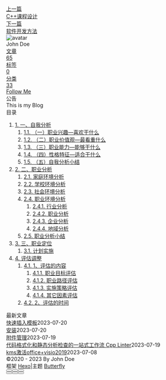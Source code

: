 <!DOCTYPE html><html lang="zh-CN" data-theme="light"><head><meta charset="UTF-8"><meta http-equiv="X-UA-Compatible" content="IE=edge"><meta name="viewport" content="width=device-width, initial-scale=1.0, maximum-scale=1.0"><title>职业生涯规划书 | Hexo</title><meta name="author" content="John Doe"><meta name="copyright" content="John Doe"><meta name="format-detection" content="telephone=no"><meta name="theme-color" content="#ffffff"><meta name="description" content="一、自我分析（一）职业兴趣—喜欢干什么喜欢处理数据，文字等，喜欢软件的设计，编码，调试，测试等工作。 （二）职业价值观—最看重什么 独立思考，了解事物怎样运行和作用 以自己的方式做事，或快或慢随自己所愿 报酬高，能拥有自己想要的事物 在怡人的环境里工作 在一个公平并能与之融洽相处的管理者手下工作  （三）职业能力—能够干什么做事认真，踏实，学习能力强，具有一定的创造力和承压能力，专业基础扎实。 （">
<meta property="og:type" content="article">
<meta property="og:title" content="职业生涯规划书">
<meta property="og:url" content="http://example.com/posts/%E8%AF%BE%E7%A8%8B/%E8%81%8C%E4%B8%9A%E7%94%9F%E6%B6%AF%E8%A7%84%E5%88%92%E4%B9%A6.md">
<meta property="og:site_name" content="Hexo">
<meta property="og:description" content="一、自我分析（一）职业兴趣—喜欢干什么喜欢处理数据，文字等，喜欢软件的设计，编码，调试，测试等工作。 （二）职业价值观—最看重什么 独立思考，了解事物怎样运行和作用 以自己的方式做事，或快或慢随自己所愿 报酬高，能拥有自己想要的事物 在怡人的环境里工作 在一个公平并能与之融洽相处的管理者手下工作  （三）职业能力—能够干什么做事认真，踏实，学习能力强，具有一定的创造力和承压能力，专业基础扎实。 （">
<meta property="og:locale" content="zh_CN">
<meta property="og:image" content="https://i.loli.net/2021/02/24/5O1day2nriDzjSu.png">
<meta property="article:published_time" content="2023-03-07T09:35:54.000Z">
<meta property="article:modified_time" content="2023-03-07T14:15:49.917Z">
<meta property="article:author" content="John Doe">
<meta name="twitter:card" content="summary">
<meta name="twitter:image" content="https://i.loli.net/2021/02/24/5O1day2nriDzjSu.png"><link rel="shortcut icon" href="/img/web/favicon.png"><link rel="canonical" href="http://example.com/posts/%E8%AF%BE%E7%A8%8B/%E8%81%8C%E4%B8%9A%E7%94%9F%E6%B6%AF%E8%A7%84%E5%88%92%E4%B9%A6.md"><link rel="preconnect" href="//cdn.jsdelivr.net"/><link rel="preconnect" href="//busuanzi.ibruce.info"/><link rel="stylesheet" href="/css/index.css"><link rel="stylesheet" href="https://cdn.jsdelivr.net/npm/@fortawesome/fontawesome-free/css/all.min.css" media="print" onload="this.media='all'"><link rel="stylesheet" href="https://cdn.jsdelivr.net/npm/@fancyapps/ui/dist/fancybox.min.css" media="print" onload="this.media='all'"><script>const GLOBAL_CONFIG = { 
  root: '/',
  algolia: undefined,
  localSearch: undefined,
  translate: undefined,
  noticeOutdate: undefined,
  highlight: {"plugin":"highlighjs","highlightCopy":true,"highlightLang":true,"highlightHeightLimit":false},
  copy: {
    success: '复制成功',
    error: '复制错误',
    noSupport: '浏览器不支持'
  },
  relativeDate: {
    homepage: false,
    post: false
  },
  runtime: '',
  date_suffix: {
    just: '刚刚',
    min: '分钟前',
    hour: '小时前',
    day: '天前',
    month: '个月前'
  },
  copyright: undefined,
  lightbox: 'fancybox',
  Snackbar: undefined,
  source: {
    justifiedGallery: {
      js: 'https://cdn.jsdelivr.net/npm/flickr-justified-gallery/dist/fjGallery.min.js',
      css: 'https://cdn.jsdelivr.net/npm/flickr-justified-gallery/dist/fjGallery.min.css'
    }
  },
  isPhotoFigcaption: false,
  islazyload: false,
  isAnchor: false,
  percent: {
    toc: true,
    rightside: false,
  }
}</script><script id="config-diff">var GLOBAL_CONFIG_SITE = {
  title: '职业生涯规划书',
  isPost: true,
  isHome: false,
  isHighlightShrink: false,
  isToc: true,
  postUpdate: '2023-03-07 22:15:49'
}</script><noscript><style type="text/css">
  #nav {
    opacity: 1
  }
  .justified-gallery img {
    opacity: 1
  }

  #recent-posts time,
  #post-meta time {
    display: inline !important
  }
</style></noscript><script>(win=>{
    win.saveToLocal = {
      set: function setWithExpiry(key, value, ttl) {
        if (ttl === 0) return
        const now = new Date()
        const expiryDay = ttl * 86400000
        const item = {
          value: value,
          expiry: now.getTime() + expiryDay,
        }
        localStorage.setItem(key, JSON.stringify(item))
      },

      get: function getWithExpiry(key) {
        const itemStr = localStorage.getItem(key)

        if (!itemStr) {
          return undefined
        }
        const item = JSON.parse(itemStr)
        const now = new Date()

        if (now.getTime() > item.expiry) {
          localStorage.removeItem(key)
          return undefined
        }
        return item.value
      }
    }
  
    win.getScript = url => new Promise((resolve, reject) => {
      const script = document.createElement('script')
      script.src = url
      script.async = true
      script.onerror = reject
      script.onload = script.onreadystatechange = function() {
        const loadState = this.readyState
        if (loadState && loadState !== 'loaded' && loadState !== 'complete') return
        script.onload = script.onreadystatechange = null
        resolve()
      }
      document.head.appendChild(script)
    })
  
    win.getCSS = (url,id = false) => new Promise((resolve, reject) => {
      const link = document.createElement('link')
      link.rel = 'stylesheet'
      link.href = url
      if (id) link.id = id
      link.onerror = reject
      link.onload = link.onreadystatechange = function() {
        const loadState = this.readyState
        if (loadState && loadState !== 'loaded' && loadState !== 'complete') return
        link.onload = link.onreadystatechange = null
        resolve()
      }
      document.head.appendChild(link)
    })
  
      win.activateDarkMode = function () {
        document.documentElement.setAttribute('data-theme', 'dark')
        if (document.querySelector('meta[name="theme-color"]') !== null) {
          document.querySelector('meta[name="theme-color"]').setAttribute('content', '#0d0d0d')
        }
      }
      win.activateLightMode = function () {
        document.documentElement.setAttribute('data-theme', 'light')
        if (document.querySelector('meta[name="theme-color"]') !== null) {
          document.querySelector('meta[name="theme-color"]').setAttribute('content', '#ffffff')
        }
      }
      const t = saveToLocal.get('theme')
    
          if (t === 'dark') activateDarkMode()
          else if (t === 'light') activateLightMode()
        
      const asideStatus = saveToLocal.get('aside-status')
      if (asideStatus !== undefined) {
        if (asideStatus === 'hide') {
          document.documentElement.classList.add('hide-aside')
        } else {
          document.documentElement.classList.remove('hide-aside')
        }
      }
    
    const detectApple = () => {
      if(/iPad|iPhone|iPod|Macintosh/.test(navigator.userAgent)){
        document.documentElement.classList.add('apple')
      }
    }
    detectApple()
    })(window)</script><meta name="generator" content="Hexo 6.3.0"></head><body><div id="sidebar"><div id="menu-mask"></div><div id="sidebar-menus"><div class="avatar-img is-center"><img src="https://i.loli.net/2021/02/24/5O1day2nriDzjSu.png" onerror="onerror=null;src='/img/web/friend_404.gif'" alt="avatar"/></div><div class="sidebar-site-data site-data is-center"><a href="/archives/"><div class="headline">文章</div><div class="length-num">65</div></a><a href="/tags/"><div class="headline">标签</div><div class="length-num">0</div></a><a href="/categories/"><div class="headline">分类</div><div class="length-num">33</div></a></div><hr/><div class="menus_items"><div class="menus_item"><a class="site-page" href="/"><i class="fa-fw fas fa-home"></i><span> 首页</span></a></div><div class="menus_item"><a class="site-page" href="/archives/"><i class="fa-fw fas fa-archive"></i><span> 时间轴</span></a></div><div class="menus_item"><a class="site-page" href="/tags/"><i class="fa-fw fas fa-tags"></i><span> 标签</span></a></div><div class="menus_item"><a class="site-page" href="/categories/"><i class="fa-fw fas fa-folder-open"></i><span> 分类</span></a></div><div class="menus_item"><a class="site-page" href="/link/"><i class="fa-fw fas fa-link"></i><span> 友链</span></a></div><div class="menus_item"><a class="site-page" href="/about/"><i class="fa-fw fas fa-heart"></i><span> 关于</span></a></div></div></div></div><div class="post" id="body-wrap"><header class="post-bg" id="page-header" style="background: linear-gradient(20deg, #0062be, #925696, #cc426e, #fb0347)"><nav id="nav"><span id="blog-info"><a href="/" title="Hexo"><span class="site-name">Hexo</span></a></span><div id="menus"><div class="menus_items"><div class="menus_item"><a class="site-page" href="/"><i class="fa-fw fas fa-home"></i><span> 首页</span></a></div><div class="menus_item"><a class="site-page" href="/archives/"><i class="fa-fw fas fa-archive"></i><span> 时间轴</span></a></div><div class="menus_item"><a class="site-page" href="/tags/"><i class="fa-fw fas fa-tags"></i><span> 标签</span></a></div><div class="menus_item"><a class="site-page" href="/categories/"><i class="fa-fw fas fa-folder-open"></i><span> 分类</span></a></div><div class="menus_item"><a class="site-page" href="/link/"><i class="fa-fw fas fa-link"></i><span> 友链</span></a></div><div class="menus_item"><a class="site-page" href="/about/"><i class="fa-fw fas fa-heart"></i><span> 关于</span></a></div></div><div id="toggle-menu"><a class="site-page" href="javascript:void(0);"><i class="fas fa-bars fa-fw"></i></a></div></div></nav><div id="post-info"><h1 class="post-title">职业生涯规划书</h1><div id="post-meta"><div class="meta-firstline"><span class="post-meta-date"><i class="far fa-calendar-alt fa-fw post-meta-icon"></i><span class="post-meta-label">发表于</span><time class="post-meta-date-created" datetime="2023-03-07T09:35:54.000Z" title="发表于 2023-03-07 17:35:54">2023-03-07</time><span class="post-meta-separator">|</span><i class="fas fa-history fa-fw post-meta-icon"></i><span class="post-meta-label">更新于</span><time class="post-meta-date-updated" datetime="2023-03-07T14:15:49.917Z" title="更新于 2023-03-07 22:15:49">2023-03-07</time></span><span class="post-meta-categories"><span class="post-meta-separator">|</span><i class="fas fa-inbox fa-fw post-meta-icon"></i><a class="post-meta-categories" href="/categories/%E8%AF%BE%E7%A8%8B/">课程</a></span></div><div class="meta-secondline"><span class="post-meta-separator">|</span><span class="post-meta-pv-cv" id="" data-flag-title="职业生涯规划书"><i class="far fa-eye fa-fw post-meta-icon"></i><span class="post-meta-label">阅读量:</span><span id="busuanzi_value_page_pv"><i class="fa-solid fa-spinner fa-spin"></i></span></span></div></div></div></header><main class="layout" id="content-inner"><div id="post"><article class="post-content" id="article-container"><h1 id="一、自我分析"><a href="#一、自我分析" class="headerlink" title="一、自我分析"></a>一、自我分析</h1><h2 id="（一）职业兴趣—喜欢干什么"><a href="#（一）职业兴趣—喜欢干什么" class="headerlink" title="（一）职业兴趣—喜欢干什么"></a>（一）职业兴趣—喜欢干什么</h2><p>喜欢处理数据，文字等，喜欢软件的设计，编码，调试，测试等工作。</p>
<h2 id="（二）职业价值观—最看重什么"><a href="#（二）职业价值观—最看重什么" class="headerlink" title="（二）职业价值观—最看重什么"></a>（二）职业价值观—最看重什么</h2><ol>
<li>独立思考，了解事物怎样运行和作用</li>
<li>以自己的方式做事，或快或慢随自己所愿</li>
<li>报酬高，能拥有自己想要的事物</li>
<li>在怡人的环境里工作</li>
<li>在一个公平并能与之融洽相处的管理者手下工作</li>
</ol>
<h2 id="（三）职业能力—能够干什么"><a href="#（三）职业能力—能够干什么" class="headerlink" title="（三）职业能力—能够干什么"></a>（三）职业能力—能够干什么</h2><p>做事认真，踏实，学习能力强，具有一定的创造力和承压能力，专业基础扎实。</p>
<h2 id="（四）性格特征—适合干什么"><a href="#（四）性格特征—适合干什么" class="headerlink" title="（四）性格特征—适合干什么"></a>（四）性格特征—适合干什么</h2><p>做事深思熟虑，沉着冷静，善于自控，不善交际。</p>
<h2 id="（五）自我分析小结"><a href="#（五）自我分析小结" class="headerlink" title="（五）自我分析小结"></a>（五）自我分析小结</h2><p>我是一个内倾的人，喜欢软件方面的工作。对于自己发展方向,最大的希望就是成为有用之才,实现自己的人生价值和自己的梦想,同时喜欢创新,做事认真、投入,有很大的责任心。通过上面的分析,我对自己有了深刻的认识,在看到自己优点的同时还发现自己有许多的不足之处,我会取别人之长来弥补自己的不足之处。</p>
<h1 id="二、职业分析"><a href="#二、职业分析" class="headerlink" title="二、职业分析"></a>二、职业分析</h1><h2 id="家庭环境分析"><a href="#家庭环境分析" class="headerlink" title="家庭环境分析"></a>家庭环境分析</h2><p>父母对我的期望也是比较高的，父亲学历中学，他认为知识对于我将来的发展起到很大的作用，希望我能一直学习下去。家里条件一般，致使我从小养成了独立的习惯。</p>
<h2 id="学校环境分析"><a href="#学校环境分析" class="headerlink" title="学校环境分析"></a>学校环境分析</h2><p>软件工程我感觉学院的师资都还可以，老师都挺尽心尽责，学生大部分都挺好学的。课程量也不少，要求比较严格，考试周压力也挺大。该学的课程基本都安排了，只是自己还记不记得的问题。</p>
<h2 id="社会环境分析"><a href="#社会环境分析" class="headerlink" title="社会环境分析"></a>社会环境分析</h2><p>近几年国内就业的压力逐步加重，可能是历史上最巨大的。就业竞争激烈，我们应该有危机意识，认真学习理论知识，提高业务技能，为以后的工作发展打好坚实的基础。</p>
<h2 id="职业环境分析"><a href="#职业环境分析" class="headerlink" title="职业环境分析"></a>职业环境分析</h2><h3 id="行业分析"><a href="#行业分析" class="headerlink" title="行业分析"></a>行业分析</h3><p>伴随着互联网的发展，IT人才的短缺现象将会越来越严重。在我国，IC人才、网络存储人才、电子商务人才、信息安全人才、游戏技术人才严重短缺；在软件人才层次结构上，水平高的系统分析员和有行业背景的项目策划人员偏少，同时软件蓝领也比较缺乏。随着IT业越来越火，各大高校计算机专业报名的人数也越来越多。而近年来，随着毕业生人数激增，就业率与供求比例明显走低。</p>
<h3 id="职业分析"><a href="#职业分析" class="headerlink" title="职业分析"></a>职业分析</h3><p>软件工程师，目前有如下特点：<br>1.工作起点高，发展空间大。<br>2.企业缺口大，工作待遇高，环境好。<br>3.工作稳定，不用频繁跳槽。<br>4.复合型人才，工程师们需要掌握更多的编程语言。</p>
<h3 id="企业分析"><a href="#企业分析" class="headerlink" title="企业分析"></a>企业分析</h3><p>互联网企业，从事国内互联网公司开发岗位工作的同学收入相对其他行业和专业要高出很多的，当然国内互联网大厂的工作压力还是非常大的，入职之后在不加班的情况下也要工作到晚上八九点。<br>各大外企，对于实力较强的同学也可以考虑Google，Microsoft等外企的IT岗位，相比于国内的血汗厂，外企在国内996的情况要相对少很多，虽然工资相比于国内互联网公司要低一些，但是性价比较高。想进入955的外企，不仅要专业技术水平高，英语也要好。<br>各大国企、银行、公务员、事业单位计算机相关岗位，从事体制内的工作，虽然挣得少，但是生活质量是相对较高的。</p>
<h3 id="地域分析"><a href="#地域分析" class="headerlink" title="地域分析"></a>地域分析</h3><p>从就业区域的情况来看，不出意外，排名前四名分别为北、深、上、广四大一线城市，而省会城市杭州、成都、南京、武汉、西安也在前十排名中，而前十名的榜单中只有苏州为非省会城市。</p>
<h2 id="职业分析小结"><a href="#职业分析小结" class="headerlink" title="职业分析小结"></a>职业分析小结</h2><p>就业率发展平稳，但薪酬水平有所下降。随着高校研究生和本科学生的扩招，特别是计算机专业毕业人数的急剧增加，以及受到经济因素的影响，计算机专业毕业生的就业不如从前那样火爆，就业的整体质量存在明显下降。平均起步收入较高。同其他专业相比，计算机专业在就业刚开始的时候的收入算高的。就业面广，计算机领域涉及到东西很多，各行各业都会涉及到计算机专业的就业岗位，可以结合自己的兴趣和实际情况，来选择合适自己的职位。</p>
<h1 id="三、职业定位"><a href="#三、职业定位" class="headerlink" title="三、职业定位"></a>三、职业定位</h1><table>
<thead>
<tr>
<th>内部环境因素</th>
<th></th>
<th>优势因素(S)</th>
<th>弱势因素(W)</th>
<th></th>
</tr>
</thead>
<tbody><tr>
<td></td>
<td>做事比较认真、踏实，有浓厚的学习兴趣和必须的实力，尤其在计算机方面有着浓厚的兴趣。</td>
<td>性格较内向，并不善于与人交往和沟通。工作、学习有些保守，冒险精神不够，没有结合长远目标，并且创新本事有待提高。</td>
<td></td>
<td></td>
</tr>
<tr>
<td>外部环境因素</td>
<td></td>
<td>机会因素(O)</td>
<td>威胁因素(T)</td>
<td></td>
</tr>
<tr>
<td></td>
<td>IT行业迅猛发展，就业工作岗位也比比皆是。在最近几年内IT在职场排行榜中仍旧处于所有行业中的“老大”。</td>
<td>当今比我优秀的人才很多，而机会不必须是均等的，这时就不单单是知识的比拼，更是对个人发现机会、展示自我并把握机会本事的考验。</td>
<td></td>
<td></td>
</tr>
<tr>
<td>职业目标</td>
<td>软件开发工程师</td>
<td></td>
<td></td>
<td></td>
</tr>
<tr>
<td>职业发展策略</td>
<td>希望进入长三角地区、最好是外企类型的组织</td>
<td></td>
<td></td>
<td></td>
</tr>
<tr>
<td>职业发展路径</td>
<td>走专家路线</td>
<td></td>
<td></td>
<td></td>
</tr>
<tr>
<td>具体路径</td>
<td>软件工程师——高级软件工程师——架构师</td>
<td></td>
<td></td>
<td></td>
</tr>
</tbody></table>
<h2 id="计划实施"><a href="#计划实施" class="headerlink" title="计划实施"></a>计划实施</h2><table>
<thead>
<tr>
<th>名称</th>
<th>短期计划</th>
</tr>
</thead>
<tbody><tr>
<td>时间跨度</td>
<td>2022&#x2F;7——2023&#x2F;7</td>
</tr>
<tr>
<td>总目标</td>
<td>找到暑期实习</td>
</tr>
<tr>
<td>分目标</td>
<td>学习Java,计算机基础，掌握基本算法和数据结构</td>
</tr>
<tr>
<td>计划内容</td>
<td>上课认真听讲，课余学习其他内容，刷题</td>
</tr>
</tbody></table>
<table>
<thead>
<tr>
<th>名称</th>
<th>中期计划</th>
</tr>
</thead>
<tbody><tr>
<td>时间跨度</td>
<td>2023&#x2F;7——2025&#x2F;7</td>
</tr>
<tr>
<td>总目标</td>
<td>找到理想的工作</td>
</tr>
<tr>
<td>分目标</td>
<td>准备好面试所需的经历，经验，技能</td>
</tr>
<tr>
<td>计划内容</td>
<td>做项目，找实习，学专业知识，刷面试题</td>
</tr>
</tbody></table>
<table>
<thead>
<tr>
<th>名称</th>
<th>长期计划</th>
</tr>
</thead>
<tbody><tr>
<td>时间跨度</td>
<td>2025——2030</td>
</tr>
<tr>
<td>总目标</td>
<td>成为架构师</td>
</tr>
<tr>
<td>分目标</td>
<td>提高自己的能力</td>
</tr>
<tr>
<td>计划内容</td>
<td>不断开阔自己眼界，提高自己的管理，沟通能力</td>
</tr>
</tbody></table>
<h1 id="评估调整"><a href="#评估调整" class="headerlink" title="评估调整"></a>评估调整</h1><h2 id="1、评估的内容"><a href="#1、评估的内容" class="headerlink" title="1、评估的内容"></a>1、评估的内容</h2><h3 id="职业目标评估"><a href="#职业目标评估" class="headerlink" title="职业目标评估"></a>职业目标评估</h3><p>对于自己制定的目标规划,可能会是一个失败的计划,但是只要去努力,无论失败还是成功,都将是一次巨大的收获,在今后的工作中,会不断完整自己的规划,将规划完善到最佳,将工作做到最佳,将人生规划到最佳。</p>
<h3 id="职业路径评估"><a href="#职业路径评估" class="headerlink" title="职业路径评估"></a>职业路径评估</h3><p>坚持自己的整体职业规划路径,中途中的一些小毛病可以适当的调整。如果规划发展方向有问题,可以选择更好的规划方向,但是规划中整体大局不变。</p>
<h3 id="实施策略评估"><a href="#实施策略评估" class="headerlink" title="实施策略评估"></a>实施策略评估</h3><p>如果出现一些变故,或者家庭需要,会去考虑改变行的策略,会在生活和工作中寻找一个平衡点。</p>
<h3 id="其它因素评估"><a href="#其它因素评估" class="headerlink" title="其它因素评估"></a>其它因素评估</h3><p>假如遇到什么事,我会根据实际情况去及时的调整及评估。</p>
<h2 id="2、评估的时间"><a href="#2、评估的时间" class="headerlink" title="2、评估的时间"></a>2、评估的时间</h2><p>一般情况下，我定期去评估和规划，当出现特殊情况时，我会随时评估<br>并进行相应的调整。</p>
</article><div class="post-copyright"><div class="post-copyright__author"><span class="post-copyright-meta">文章作者: </span><span class="post-copyright-info"><a href="http://example.com">John Doe</a></span></div><div class="post-copyright__type"><span class="post-copyright-meta">文章链接: </span><span class="post-copyright-info"><a href="http://example.com/posts/%E8%AF%BE%E7%A8%8B/%E8%81%8C%E4%B8%9A%E7%94%9F%E6%B6%AF%E8%A7%84%E5%88%92%E4%B9%A6.md">http://example.com/posts/%E8%AF%BE%E7%A8%8B/%E8%81%8C%E4%B8%9A%E7%94%9F%E6%B6%AF%E8%A7%84%E5%88%92%E4%B9%A6.md</a></span></div><div class="post-copyright__notice"><span class="post-copyright-meta">版权声明: </span><span class="post-copyright-info">本博客所有文章除特别声明外，均采用 <a href="https://creativecommons.org/licenses/by-nc-sa/4.0/" target="_blank">CC BY-NC-SA 4.0</a> 许可协议。转载请注明来自 <a href="http://example.com" target="_blank">Hexo</a>！</span></div></div><div class="tag_share"><div class="post-meta__tag-list"></div><div class="post_share"><div class="social-share" data-image="https://i.loli.net/2021/02/24/5O1day2nriDzjSu.png" data-sites="facebook,twitter,wechat,weibo,qq"></div><link rel="stylesheet" href="https://cdn.jsdelivr.net/npm/butterfly-extsrc/sharejs/dist/css/share.min.css" media="print" onload="this.media='all'"><script src="https://cdn.jsdelivr.net/npm/butterfly-extsrc/sharejs/dist/js/social-share.min.js" defer></script></div></div><nav class="pagination-post" id="pagination"><div class="prev-post pull-left"><a href="/posts/%E8%AF%BE%E7%A8%8B/c-%E8%AF%BE%E7%A8%8B%E8%AE%BE%E8%AE%A1.md" title="C++课程设计"><div class="cover" style="background: var(--default-bg-color)"></div><div class="pagination-info"><div class="label">上一篇</div><div class="prev_info">C++课程设计</div></div></a></div><div class="next-post pull-right"><a href="/posts/%E8%AF%BE%E7%A8%8B/%E8%BD%AF%E4%BB%B6%E5%BC%80%E5%8F%91%E6%96%B9%E6%B3%95.md" title="软件开发方法"><div class="cover" style="background: var(--default-bg-color)"></div><div class="pagination-info"><div class="label">下一篇</div><div class="next_info">软件开发方法</div></div></a></div></nav></div><div class="aside-content" id="aside-content"><div class="card-widget card-info"><div class="is-center"><div class="avatar-img"><img src="https://i.loli.net/2021/02/24/5O1day2nriDzjSu.png" onerror="this.onerror=null;this.src='/img/web/friend_404.gif'" alt="avatar"/></div><div class="author-info__name">John Doe</div><div class="author-info__description"></div></div><div class="card-info-data site-data is-center"><a href="/archives/"><div class="headline">文章</div><div class="length-num">65</div></a><a href="/tags/"><div class="headline">标签</div><div class="length-num">0</div></a><a href="/categories/"><div class="headline">分类</div><div class="length-num">33</div></a></div><a id="card-info-btn" target="_blank" rel="noopener" href="https://github.com/xxxxxx"><i class="fab fa-github"></i><span>Follow Me</span></a></div><div class="card-widget card-announcement"><div class="item-headline"><i class="fas fa-bullhorn fa-shake"></i><span>公告</span></div><div class="announcement_content">This is my Blog</div></div><div class="sticky_layout"><div class="card-widget" id="card-toc"><div class="item-headline"><i class="fas fa-stream"></i><span>目录</span><span class="toc-percentage"></span></div><div class="toc-content"><ol class="toc"><li class="toc-item toc-level-1"><a class="toc-link" href="#%E4%B8%80%E3%80%81%E8%87%AA%E6%88%91%E5%88%86%E6%9E%90"><span class="toc-number">1.</span> <span class="toc-text">一、自我分析</span></a><ol class="toc-child"><li class="toc-item toc-level-2"><a class="toc-link" href="#%EF%BC%88%E4%B8%80%EF%BC%89%E8%81%8C%E4%B8%9A%E5%85%B4%E8%B6%A3%E2%80%94%E5%96%9C%E6%AC%A2%E5%B9%B2%E4%BB%80%E4%B9%88"><span class="toc-number">1.1.</span> <span class="toc-text">（一）职业兴趣—喜欢干什么</span></a></li><li class="toc-item toc-level-2"><a class="toc-link" href="#%EF%BC%88%E4%BA%8C%EF%BC%89%E8%81%8C%E4%B8%9A%E4%BB%B7%E5%80%BC%E8%A7%82%E2%80%94%E6%9C%80%E7%9C%8B%E9%87%8D%E4%BB%80%E4%B9%88"><span class="toc-number">1.2.</span> <span class="toc-text">（二）职业价值观—最看重什么</span></a></li><li class="toc-item toc-level-2"><a class="toc-link" href="#%EF%BC%88%E4%B8%89%EF%BC%89%E8%81%8C%E4%B8%9A%E8%83%BD%E5%8A%9B%E2%80%94%E8%83%BD%E5%A4%9F%E5%B9%B2%E4%BB%80%E4%B9%88"><span class="toc-number">1.3.</span> <span class="toc-text">（三）职业能力—能够干什么</span></a></li><li class="toc-item toc-level-2"><a class="toc-link" href="#%EF%BC%88%E5%9B%9B%EF%BC%89%E6%80%A7%E6%A0%BC%E7%89%B9%E5%BE%81%E2%80%94%E9%80%82%E5%90%88%E5%B9%B2%E4%BB%80%E4%B9%88"><span class="toc-number">1.4.</span> <span class="toc-text">（四）性格特征—适合干什么</span></a></li><li class="toc-item toc-level-2"><a class="toc-link" href="#%EF%BC%88%E4%BA%94%EF%BC%89%E8%87%AA%E6%88%91%E5%88%86%E6%9E%90%E5%B0%8F%E7%BB%93"><span class="toc-number">1.5.</span> <span class="toc-text">（五）自我分析小结</span></a></li></ol></li><li class="toc-item toc-level-1"><a class="toc-link" href="#%E4%BA%8C%E3%80%81%E8%81%8C%E4%B8%9A%E5%88%86%E6%9E%90"><span class="toc-number">2.</span> <span class="toc-text">二、职业分析</span></a><ol class="toc-child"><li class="toc-item toc-level-2"><a class="toc-link" href="#%E5%AE%B6%E5%BA%AD%E7%8E%AF%E5%A2%83%E5%88%86%E6%9E%90"><span class="toc-number">2.1.</span> <span class="toc-text">家庭环境分析</span></a></li><li class="toc-item toc-level-2"><a class="toc-link" href="#%E5%AD%A6%E6%A0%A1%E7%8E%AF%E5%A2%83%E5%88%86%E6%9E%90"><span class="toc-number">2.2.</span> <span class="toc-text">学校环境分析</span></a></li><li class="toc-item toc-level-2"><a class="toc-link" href="#%E7%A4%BE%E4%BC%9A%E7%8E%AF%E5%A2%83%E5%88%86%E6%9E%90"><span class="toc-number">2.3.</span> <span class="toc-text">社会环境分析</span></a></li><li class="toc-item toc-level-2"><a class="toc-link" href="#%E8%81%8C%E4%B8%9A%E7%8E%AF%E5%A2%83%E5%88%86%E6%9E%90"><span class="toc-number">2.4.</span> <span class="toc-text">职业环境分析</span></a><ol class="toc-child"><li class="toc-item toc-level-3"><a class="toc-link" href="#%E8%A1%8C%E4%B8%9A%E5%88%86%E6%9E%90"><span class="toc-number">2.4.1.</span> <span class="toc-text">行业分析</span></a></li><li class="toc-item toc-level-3"><a class="toc-link" href="#%E8%81%8C%E4%B8%9A%E5%88%86%E6%9E%90"><span class="toc-number">2.4.2.</span> <span class="toc-text">职业分析</span></a></li><li class="toc-item toc-level-3"><a class="toc-link" href="#%E4%BC%81%E4%B8%9A%E5%88%86%E6%9E%90"><span class="toc-number">2.4.3.</span> <span class="toc-text">企业分析</span></a></li><li class="toc-item toc-level-3"><a class="toc-link" href="#%E5%9C%B0%E5%9F%9F%E5%88%86%E6%9E%90"><span class="toc-number">2.4.4.</span> <span class="toc-text">地域分析</span></a></li></ol></li><li class="toc-item toc-level-2"><a class="toc-link" href="#%E8%81%8C%E4%B8%9A%E5%88%86%E6%9E%90%E5%B0%8F%E7%BB%93"><span class="toc-number">2.5.</span> <span class="toc-text">职业分析小结</span></a></li></ol></li><li class="toc-item toc-level-1"><a class="toc-link" href="#%E4%B8%89%E3%80%81%E8%81%8C%E4%B8%9A%E5%AE%9A%E4%BD%8D"><span class="toc-number">3.</span> <span class="toc-text">三、职业定位</span></a><ol class="toc-child"><li class="toc-item toc-level-2"><a class="toc-link" href="#%E8%AE%A1%E5%88%92%E5%AE%9E%E6%96%BD"><span class="toc-number">3.1.</span> <span class="toc-text">计划实施</span></a></li></ol></li><li class="toc-item toc-level-1"><a class="toc-link" href="#%E8%AF%84%E4%BC%B0%E8%B0%83%E6%95%B4"><span class="toc-number">4.</span> <span class="toc-text">评估调整</span></a><ol class="toc-child"><li class="toc-item toc-level-2"><a class="toc-link" href="#1%E3%80%81%E8%AF%84%E4%BC%B0%E7%9A%84%E5%86%85%E5%AE%B9"><span class="toc-number">4.1.</span> <span class="toc-text">1、评估的内容</span></a><ol class="toc-child"><li class="toc-item toc-level-3"><a class="toc-link" href="#%E8%81%8C%E4%B8%9A%E7%9B%AE%E6%A0%87%E8%AF%84%E4%BC%B0"><span class="toc-number">4.1.1.</span> <span class="toc-text">职业目标评估</span></a></li><li class="toc-item toc-level-3"><a class="toc-link" href="#%E8%81%8C%E4%B8%9A%E8%B7%AF%E5%BE%84%E8%AF%84%E4%BC%B0"><span class="toc-number">4.1.2.</span> <span class="toc-text">职业路径评估</span></a></li><li class="toc-item toc-level-3"><a class="toc-link" href="#%E5%AE%9E%E6%96%BD%E7%AD%96%E7%95%A5%E8%AF%84%E4%BC%B0"><span class="toc-number">4.1.3.</span> <span class="toc-text">实施策略评估</span></a></li><li class="toc-item toc-level-3"><a class="toc-link" href="#%E5%85%B6%E5%AE%83%E5%9B%A0%E7%B4%A0%E8%AF%84%E4%BC%B0"><span class="toc-number">4.1.4.</span> <span class="toc-text">其它因素评估</span></a></li></ol></li><li class="toc-item toc-level-2"><a class="toc-link" href="#2%E3%80%81%E8%AF%84%E4%BC%B0%E7%9A%84%E6%97%B6%E9%97%B4"><span class="toc-number">4.2.</span> <span class="toc-text">2、评估的时间</span></a></li></ol></li></ol></div></div><div class="card-widget card-recent-post"><div class="item-headline"><i class="fas fa-history"></i><span>最新文章</span></div><div class="aside-list"><div class="aside-list-item no-cover"><div class="content"><a class="title" href="/posts/%E9%85%8D%E7%BD%AE/ob%E9%85%8D%E7%BD%AE/%E5%BF%AB%E9%80%9F%E6%8F%92%E5%85%A5%E6%A8%A1%E6%9D%BF.md" title="快速插入模板">快速插入模板</a><time datetime="2023-07-20T07:34:25.000Z" title="发表于 2023-07-20 15:34:25">2023-07-20</time></div></div><div class="aside-list-item no-cover"><div class="content"><a class="title" href="/posts/%E8%AF%AD%E8%A8%80/Rust/%E5%AE%89%E8%A3%85.md" title="安装">安装</a><time datetime="2023-07-20T02:27:40.000Z" title="发表于 2023-07-20 10:27:40">2023-07-20</time></div></div><div class="aside-list-item no-cover"><div class="content"><a class="title" href="/posts/%E9%85%8D%E7%BD%AE/ob%E9%85%8D%E7%BD%AE/%E9%99%84%E4%BB%B6%E7%AE%A1%E7%90%86.md" title="附件管理">附件管理</a><time datetime="2023-07-19T07:52:53.000Z" title="发表于 2023-07-19 15:52:53">2023-07-19</time></div></div><div class="aside-list-item no-cover"><div class="content"><a class="title" href="/posts/%E8%AF%AD%E8%A8%80/c/%E4%BB%A3%E7%A0%81%E6%A0%BC%E5%BC%8F%E5%8C%96%E5%92%8C%E9%9D%99%E6%80%81%E5%88%86%E6%9E%90%E6%A3%80%E6%9F%A5%E7%9A%84%E4%B8%80%E7%AB%99%E5%BC%8F%E5%B7%A5%E4%BD%9C%E6%B5%81-cpp-linter.md" title="代码格式化和静态分析检查的一站式工作流 Cpp Linter">代码格式化和静态分析检查的一站式工作流 Cpp Linter</a><time datetime="2023-07-19T01:17:32.000Z" title="发表于 2023-07-19 09:17:32">2023-07-19</time></div></div><div class="aside-list-item no-cover"><div class="content"><a class="title" href="/posts/%E8%A7%A3%E5%86%B3%E6%96%B9%E6%A1%88/%E5%85%B6%E4%BB%96/kms%E6%BF%80%E6%B4%BBoffice-visio2019.md" title="kms激活office+visio2019">kms激活office+visio2019</a><time datetime="2023-07-08T11:46:22.000Z" title="发表于 2023-07-08 19:46:22">2023-07-08</time></div></div></div></div></div></div></main><footer id="footer"><div id="footer-wrap"><div class="copyright">&copy;2020 - 2023 By John Doe</div><div class="framework-info"><span>框架 </span><a target="_blank" rel="noopener" href="https://hexo.io">Hexo</a><span class="footer-separator">|</span><span>主题 </span><a target="_blank" rel="noopener" href="https://github.com/jerryc127/hexo-theme-butterfly">Butterfly</a></div></div></footer></div><div id="rightside"><div id="rightside-config-hide"><button id="readmode" type="button" title="阅读模式"><i class="fas fa-book-open"></i></button><button id="darkmode" type="button" title="浅色和深色模式转换"><i class="fas fa-adjust"></i></button><button id="hide-aside-btn" type="button" title="单栏和双栏切换"><i class="fas fa-arrows-alt-h"></i></button></div><div id="rightside-config-show"><button id="rightside_config" type="button" title="设置"><i class="fas fa-cog fa-spin"></i></button><button class="close" id="mobile-toc-button" type="button" title="目录"><i class="fas fa-list-ul"></i></button><button id="go-up" type="button" title="回到顶部"><span class="scroll-percent"></span><i class="fas fa-arrow-up"></i></button></div></div><div><script src="/js/utils.js"></script><script src="/js/main.js"></script><script src="https://cdn.jsdelivr.net/npm/@fancyapps/ui/dist/fancybox.umd.min.js"></script><div class="js-pjax"></div><script defer="defer" id="ribbon" src="https://cdn.jsdelivr.net/npm/butterfly-extsrc/dist/canvas-ribbon.min.js" size="150" alpha="0.6" zIndex="-1" mobile="false" data-click="false"></script><script async data-pjax src="//busuanzi.ibruce.info/busuanzi/2.3/busuanzi.pure.mini.js"></script></div></body></html>